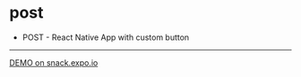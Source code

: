 # post
+ POST - React Native App with custom button

-------------

[DEMO on snack.expo.io](https://snack.expo.io/@tom2kota/post-context-usestate)
